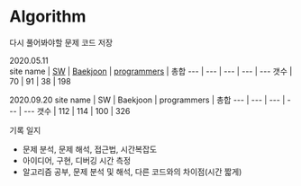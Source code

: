 # Algorithm</br>
다시 풀어봐야할 문제 코드 저장<br/>


2020.05.11<br/>
site name | [SW](https://github.com/kimkc/Algorithm/tree/master/sw) | [Baekjoon](https://github.com/kimkc/Algorithm/tree/master/Baekjoon) | [programmers](https://github.com/kimkc/Algorithm/tree/master/programmers) | 총합
--- | --- | --- | --- | ---
갯수 | 70 | 91 | 38 | 198
<br/>

2020.09.20
site name | SW | Baekjoon | programmers | 총합
--- | --- | --- | --- | ---
갯수 | 112 | 114 | 100 | 326


기록 일지 
  - 문제 분석, 문제 해석, 접근법, 시간복잡도
  - 아이디어, 구현, 디버깅 시간 측정</br>
  - 알고리즘 공부, 문제 분석 및 해석, 다른 코드와의 차이점(시간 짧게)

